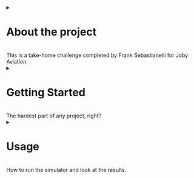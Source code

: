 <a id="readme-top"></a>

<details>
  <summary><h1>About the project</h1><br>
	This is a take-home challenge completed by Frank Sebastianelli for Joby Aviation. 
  </summary>
    <p>
      Example text here!
    </p>
		
</details>



<!-- GETTING STARTED -->



<details>
  <summary><h1> Getting Started</h1><br>
    The hardest part of any project, right? 
  </summary>
    <ul>
      <details>
        <summary>
	      <h3>Dev Environment</h3><br>
	      Just kidding, that's setting up your dev environment ^^   But here's some help:
        </summary>
		  <ul>
            <br><br><ul>
              _Note before we begin: Philosophically, this simulation was approached from a first principles perspective, there are no exotic libraries (not even for this silly attempt at a readme markdown file! (though maybe I should have... (but it was fun learning anyway.))), and nothing was "pulled in" to make my life easier (except the test framework, cause that's too much to build from scratch.)_
            </ul>
            <br> To get started you will need a dev environment configured for CMake with your choice of compiler. Provided is an overview of setting up your IDE for <strong>Windows</strong>.
            <br><br>You'll need to update your path environment variables to have paths to cmake and to your gcc or g++ compilers. I used msys2 to get my compilers, which when I loaded up onto my new laptop - decided they belonged in a new folder location, so keep an eye out. 
            <br><br>Also, I'm assuming you have git already, but for completeness you'll need that as well. Hopefully I didn't forget any. For example, on my system I have these directories added:
            <br>
            <ul>
              <br>``` C:\Program Files\Cmake\bin ```
              <br>``` C:\msys64\ucrt64\bin ```
              <br>``` C:\Program Files\Git\cmd ```
            </ul>
            <br><br>You'll also need Visual Studio installed with all the default c++ packages. I don't know if cmake or the compilers need access, but go ahead and get it to be safe.
            <br><br>We'll be using _Visual Studio Code_ from this point forward. But you can use your IDE of choice, once configured. <br>
	  </details>
	  <details>
	    <summary>
		  <h3>Final Check</h3><br>
	        Don't waste your time trying to build unless you have these dependencies all configured.
	    </summary>
        <br><ul>
          In a terminal window make sure you don't have any issues when checking your versions for each of the components we’ll be using. If you have any issues here, <strong>stop and address them first</strong>.
            <ul>
              <br>
		```Cmake --version```  
              <br> ```make --version```
            </ul>
            <br>and then for your compiler
		    <ul>
              <br>```gcc –version ``` or  ``` g++ --version```
            </ul>
          </ul><br>
	  </details>
    </ul>
</details>


<!-- USAGE -->


<details>
  <summary><h1>Usage</h1><br>
	How to run the simulator and look at the results. 
  </summary>
    <ul>
      <details>
        <summary>
          <h3>Building</h3><br>
	        How to build the repo. It's pretty chill, but here's an overview.
	    </summary>
          <ul><br>
	        To build the project.<br>
            <ul>
	          1. Clone the repo <br>
	          2. Open up a terminal window to the repo <br>
	            <ul>
                  Then you can actually build with: <br>
                  <ul>
                     ```cmake -S . -B build``` 
                  </ul>
                </ul>
	          3. Build the repo <br>
	            <ul>
                  Then you can actually build with: <br>
                  <ul>
                     ```cmake --build build``` 
                  </ul>
                </ul>
	        </ul><br>
            Your first build may take a while with the implementation of catch2 for unit testing.<br>
          </ul>
      </details>
      <details>
        <summary>
	      <h3>Running</h3><br>
	      Once it's all compiled, you can run the simulation. Here you'll see how.
	    </summary>
        <ul><br>
          To run the results, from a terminal window opened to your repo:
        <ul>
          ```.\build\Debug\mymain.exe```
        </ul>  
      </details>
      <details>
        <summary>
          <h3>Testing</h3><br>
	      Hopefully you care about testing, here we'll cover how to run/visualize your tests.
        </summary>
        <ul><br>
          To run your tests there are 2 methods I recommend.<br><br>
	  <strong>First Option:</strong><br>
	  Once built, from a terminal opened to your repo:
          <ul>
	    ```.\build\test\Debug\unit_tests.exe```
          </ul><br>
          <strong>Second Option:</strong><br>
          Use TestMate. It's a package for Visual Studio Code that provides visual cues in your editor about which test is failing. It takes like 10 seconds to add to VSC. Then, in one button click, you can see all of your tests, and see which tests and assertions failed, visually (and since I'm a visual person, I'm recommending it here). <br>
	  **:smiley:**
	</details>
  </ul>
</details>
